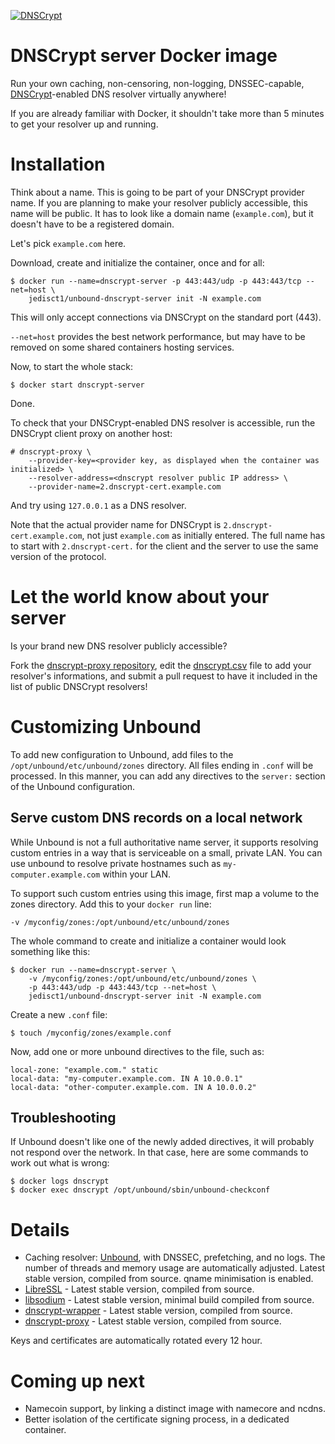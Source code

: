 [![DNSCrypt](https://raw.github.com/jedisct1/dnscrypt-server-docker/master/dnscrypt-small.png)](https://dnscrypt.org)

DNSCrypt server Docker image
============================

Run your own caching, non-censoring, non-logging, DNSSEC-capable,
[DNSCrypt](http://dnscrypt.org)-enabled DNS resolver virtually anywhere!

If you are already familiar with Docker, it shouldn't take more than 5 minutes
to get your resolver up and running.

Installation
============

Think about a name. This is going to be part of your DNSCrypt provider name.
If you are planning to make your resolver publicly accessible, this name will
be public.
It has to look like a domain name (`example.com`), but it doesn't have to be
a registered domain.

Let's pick `example.com` here.

Download, create and initialize the container, once and for all:

    $ docker run --name=dnscrypt-server -p 443:443/udp -p 443:443/tcp --net=host \
        jedisct1/unbound-dnscrypt-server init -N example.com

This will only accept connections via DNSCrypt on the standard port (443).

`--net=host` provides the best network performance, but may have to be
removed on some shared containers hosting services.

Now, to start the whole stack:

    $ docker start dnscrypt-server

Done.

To check that your DNSCrypt-enabled DNS resolver is accessible, run the
DNSCrypt client proxy on another host:

    # dnscrypt-proxy \
        --provider-key=<provider key, as displayed when the container was initialized> \
        --resolver-address=<dnscrypt resolver public IP address> \
        --provider-name=2.dnscrypt-cert.example.com

And try using `127.0.0.1` as a DNS resolver.

Note that the actual provider name for DNSCrypt is `2.dnscrypt-cert.example.com`,
not just `example.com` as initially entered. The full name has to start with
`2.dnscrypt-cert.` for the client and the server to use the same version of the
protocol.

Let the world know about your server
====================================

Is your brand new DNS resolver publicly accessible?

Fork the [dnscrypt-proxy repository](https://github.com/jedisct1/dnscrypt-proxy),
edit the [dnscrypt.csv](https://github.com/jedisct1/dnscrypt-proxy/blob/master/dnscrypt-resolvers.csv)
file to add your resolver's informations, and submit a pull request to have it
included in the list of public DNSCrypt resolvers!

Customizing Unbound
============

To add new configuration to Unbound, add files to the `/opt/unbound/etc/unbound/zones`
directory. All files ending in `.conf` will be processed. In this manner, you
can add any directives to the `server:` section of the Unbound configuration.

Serve custom DNS records on a local network
------------------------------------------
While Unbound is not a full authoritative name server, it supports resolving
custom entries in a way that is serviceable on a small, private LAN. You can use
unbound to resolve private hostnames such as `my-computer.example.com` within
your LAN.

To support such custom entries using this image, first map a volume to the zones
directory. Add this to your `docker run` line:

    -v /myconfig/zones:/opt/unbound/etc/unbound/zones

The whole command to create and initialize a container would look something like
this:

    $ docker run --name=dnscrypt-server \
        -v /myconfig/zones:/opt/unbound/etc/unbound/zones \
        -p 443:443/udp -p 443:443/tcp --net=host \
        jedisct1/unbound-dnscrypt-server init -N example.com

Create a new `.conf` file:

    $ touch /myconfig/zones/example.conf

Now, add one or more unbound directives to the file, such as:

    local-zone: "example.com." static
    local-data: "my-computer.example.com. IN A 10.0.0.1"
    local-data: "other-computer.example.com. IN A 10.0.0.2"

Troubleshooting
---------------

If Unbound doesn't like one of the newly added directives, it
will probably not respond over the network. In that case, here are some commands
to work out what is wrong:

    $ docker logs dnscrypt
    $ docker exec dnscrypt /opt/unbound/sbin/unbound-checkconf

Details
=======

- Caching resolver: [Unbound](https://www.unbound.net/), with DNSSEC, prefetching,
and no logs. The number of threads and memory usage are automatically adjusted.
Latest stable version, compiled from source. qname minimisation is enabled.
- [LibreSSL](http://www.libressl.org/) - Latest stable version, compiled from source.
- [libsodium](https://download.libsodium.org/doc/) - Latest stable version,
minimal build compiled from source.
- [dnscrypt-wrapper](https://github.com/Cofyc/dnscrypt-wrapper) - Latest stable version,
compiled from source.
- [dnscrypt-proxy](https://github.com/jedisct1/dnscrypt-proxy) - Latest stable version,
compiled from source.

Keys and certificates are automatically rotated every 12 hour.

Coming up next
==============

- Namecoin support, by linking a distinct image with namecore and ncdns.
- Better isolation of the certificate signing process, in a dedicated container.
